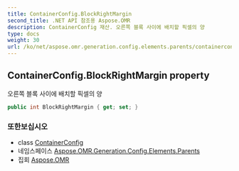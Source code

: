 ```yaml
---
title: ContainerConfig.BlockRightMargin
second_title: .NET API 참조용 Aspose.OMR
description: ContainerConfig 재산. 오른쪽 블록 사이에 배치할 픽셀의 양
type: docs
weight: 30
url: /ko/net/aspose.omr.generation.config.elements.parents/containerconfig/blockrightmargin/
---
```

## ContainerConfig.BlockRightMargin property

오른쪽 블록 사이에 배치할 픽셀의 양

```csharp
public int BlockRightMargin { get; set; }
```

### 또한보십시오

* class [ContainerConfig](../)
* 네임스페이스 [Aspose.OMR.Generation.Config.Elements.Parents](../../containerconfig/)
* 집회 [Aspose.OMR](../../../)



